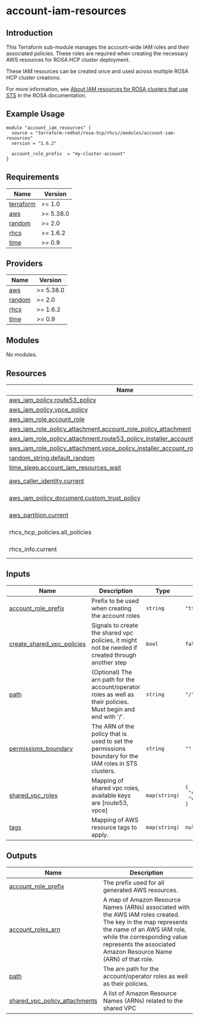 # account-iam-resources

## Introduction

This Terraform sub-module manages the account-wide IAM roles and their associated policies. These roles are required when creating the necessary AWS resources for ROSA HCP cluster deployment.

These IAM resources can be created once and used across multiple ROSA HCP cluster creations.

For more information, see [About IAM resources for ROSA clusters that use STS](https://docs.openshift.com/rosa/rosa_architecture/rosa-sts-about-iam-resources.html#rosa-sts-about-iam-resources) in the ROSA documentation.

## Example Usage

```
module "account_iam_resources" {
  source = "terraform-redhat/rosa-hcp/rhcs//modules/account-iam-resources"
  version = "1.6.2"

  account_role_prefix  = "my-cluster-account"
}
```

<!-- BEGIN_AUTOMATED_TF_DOCS_BLOCK -->
## Requirements

| Name | Version |
|------|---------|
| <a name="requirement_terraform"></a> [terraform](#requirement\_terraform) | >= 1.0 |
| <a name="requirement_aws"></a> [aws](#requirement\_aws) | >= 5.38.0 |
| <a name="requirement_random"></a> [random](#requirement\_random) | >= 2.0 |
| <a name="requirement_rhcs"></a> [rhcs](#requirement\_rhcs) | >= 1.6.2 |
| <a name="requirement_time"></a> [time](#requirement\_time) | >= 0.9 |

## Providers

| Name | Version |
|------|---------|
| <a name="provider_aws"></a> [aws](#provider\_aws) | >= 5.38.0 |
| <a name="provider_random"></a> [random](#provider\_random) | >= 2.0 |
| <a name="provider_rhcs"></a> [rhcs](#provider\_rhcs) | >= 1.6.2 |
| <a name="provider_time"></a> [time](#provider\_time) | >= 0.9 |

## Modules

No modules.

## Resources

| Name | Type |
|------|------|
| [aws_iam_policy.route53_policy](https://registry.terraform.io/providers/hashicorp/aws/latest/docs/resources/iam_policy) | resource |
| [aws_iam_policy.vpce_policy](https://registry.terraform.io/providers/hashicorp/aws/latest/docs/resources/iam_policy) | resource |
| [aws_iam_role.account_role](https://registry.terraform.io/providers/hashicorp/aws/latest/docs/resources/iam_role) | resource |
| [aws_iam_role_policy_attachment.account_role_policy_attachment](https://registry.terraform.io/providers/hashicorp/aws/latest/docs/resources/iam_role_policy_attachment) | resource |
| [aws_iam_role_policy_attachment.route53_policy_installer_account_role_attachment](https://registry.terraform.io/providers/hashicorp/aws/latest/docs/resources/iam_role_policy_attachment) | resource |
| [aws_iam_role_policy_attachment.vpce_policy_installer_account_role_attachment](https://registry.terraform.io/providers/hashicorp/aws/latest/docs/resources/iam_role_policy_attachment) | resource |
| [random_string.default_random](https://registry.terraform.io/providers/hashicorp/random/latest/docs/resources/string) | resource |
| [time_sleep.account_iam_resources_wait](https://registry.terraform.io/providers/hashicorp/time/latest/docs/resources/sleep) | resource |
| [aws_caller_identity.current](https://registry.terraform.io/providers/hashicorp/aws/latest/docs/data-sources/caller_identity) | data source |
| [aws_iam_policy_document.custom_trust_policy](https://registry.terraform.io/providers/hashicorp/aws/latest/docs/data-sources/iam_policy_document) | data source |
| [aws_partition.current](https://registry.terraform.io/providers/hashicorp/aws/latest/docs/data-sources/partition) | data source |
| rhcs_hcp_policies.all_policies | data source |
| rhcs_info.current | data source |

## Inputs

| Name | Description | Type | Default | Required |
|------|-------------|------|---------|:--------:|
| <a name="input_account_role_prefix"></a> [account\_role\_prefix](#input\_account\_role\_prefix) | Prefix to be used when creating the account roles | `string` | `"tf-acc"` | no |
| <a name="input_create_shared_vpc_policies"></a> [create\_shared\_vpc\_policies](#input\_create\_shared\_vpc\_policies) | Signals to create the shared vpc policies, it might not be needed if created through another step | `bool` | `false` | no |
| <a name="input_path"></a> [path](#input\_path) | (Optional) The arn path for the account/operator roles as well as their policies. Must begin and end with '/'. | `string` | `"/"` | no |
| <a name="input_permissions_boundary"></a> [permissions\_boundary](#input\_permissions\_boundary) | The ARN of the policy that is used to set the permissions boundary for the IAM roles in STS clusters. | `string` | `""` | no |
| <a name="input_shared_vpc_roles"></a> [shared\_vpc\_roles](#input\_shared\_vpc\_roles) | Mapping of shared vpc roles, available keys are [route53, vpce] | `map(string)` | <pre>{<br>  "route53": "",<br>  "vpce": ""<br>}</pre> | no |
| <a name="input_tags"></a> [tags](#input\_tags) | Mapping of AWS resource tags to apply. | `map(string)` | `null` | no |

## Outputs

| Name | Description |
|------|-------------|
| <a name="output_account_role_prefix"></a> [account\_role\_prefix](#output\_account\_role\_prefix) | The prefix used for all generated AWS resources. |
| <a name="output_account_roles_arn"></a> [account\_roles\_arn](#output\_account\_roles\_arn) | A map of Amazon Resource Names (ARNs) associated with the AWS IAM roles created. The key in the map represents the name of an AWS IAM role, while the corresponding value represents the associated Amazon Resource Name (ARN) of that role. |
| <a name="output_path"></a> [path](#output\_path) | The arn path for the account/operator roles as well as their policies. |
| <a name="output_shared_vpc_policy_attachments"></a> [shared\_vpc\_policy\_attachments](#output\_shared\_vpc\_policy\_attachments) | A list of Amazon Resource Names (ARNs) related to the shared VPC |
<!-- END_AUTOMATED_TF_DOCS_BLOCK -->